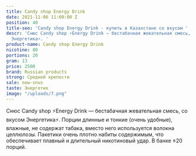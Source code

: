```yaml
---
title: Candy shop Energy Drink
date: 2021-11-06 11:09:00 Z
position: 40
title-seo: 'Candy shop Energy Drink - купить в Казахстане со вкусом '
descr: 'Снюс Candy shop ⚡️Energy Drink — бестабачная жевательная смесь, со вкусом
  Энергетика⚡️. '
product-name: Candy shop Energy Drink
nicotine: 80
portions: 20
gram: 13
price: 2500
brand: Russian products
strong: Средней крепости
sale: new-snus
taste: Энергетик
image: "/uploads/7.png"
---
```


Снюс Candy shop ⚡️Energy Drink — бестабачная жевательная смесь, со вкусом Энергетика⚡️. Порции длинные и тонкие (очень удобные), влажные, не содержат табака, вместо него используется волокна целлюлозы. Пакетики очень плотно набиты содержимым, что обеспечивает плавный и длительный никотиновый удар. В банке ±20 порций.
